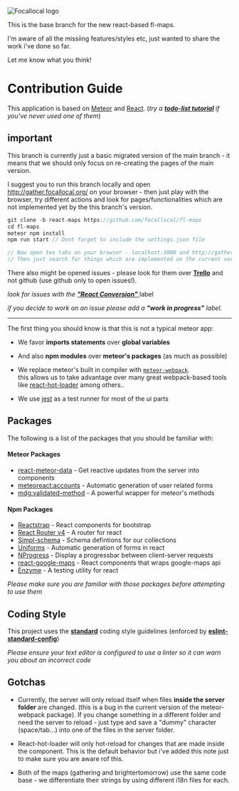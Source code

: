 ![Focallocal logo](http://news.focallocal.org/wp-content/uploads/2015/02/focallocal-very-low-res1-min.png)

This is the base branch for the new react-based fl-maps.

I'm aware of all the missiing features/styles etc, just wanted to share the work i've done so far.

Let me know what you think!

# Contribution Guide

This application is based on [Meteor](https://www.meteor.com/) and [React](https://reactjs.org/). (*try a [**todo-list tutorial**](https://www.meteor.com/tutorials/react/creating-an-app) if you've never used one of them*)

## **important**
This branch is currently just a basic migrated version of the main branch - it means that we should only focus on re-creating the pages of the main version.

I suggest you to run this branch locally and open http://gather.focallocal.org/ on your browser - then just play with the browser, try different actions and look for pages/functionalities which are not implemented yet by the this branch's version.

```javascript
git clone -b react-maps https://github.com/focallocal/fl-maps
cd fl-maps
meteor npm install
npm run start // Dont forget to include the settings.json file

// Now open two tabs on your browser - localhost:3000 and http://gather.focallocal.org/
// Then just search for things which are implemented on the current version but not (or not fully completed) on the react-version.
```


There also might be opened issues - please look for them over [**Trello**](https://trello.com/b/PFj7RlgM/focallocalorg) and not github (use github only to open issues!).

*look for issues with the [**"React Conversion"** ](https://github.com/focallocal/fl-maps/labels/React%20Conversion)* label

*if you decide to work on an issue please add a **"work in progress"** label.*

---

The first thing you should know is that this is not a typical meteor app:

- We favor **imports statements** over **global variables**

- And also **npm modules** over **meteor's packages** (as much as possible)

- We replace meteor's built in compiler with [`meteor-webpack`](https://github.com/ardatan/meteor-webpack).   
this allows us to take advantage over many great webpack-based tools like [react-hot-loader](https://github.com/gaearon/react-hot-loader) among others..

- We use [jest](https://facebook.github.io/jest/) as a test runner for most of the ui parts

## Packages

The following is a list of the packages that you should be familiar with:

#### Meteor Packages

* [react-meteor-data](https://github.com/meteor/react-packages/) - Get reactive updates from the server into components
* [meteoreact:accounts](https://github.com/royGil/accounts-react/) - Automatic generation of user related forms
* [mdg:validated-method](https://github.com/meteor/validated-method) - A powerful wrapper for meteor's methods

#### Npm Packages

* [Reactstrap](https://reactstrap.github.io/) - React components for bootstrap
* [React Router v4](https://github.com/ReactTraining/react-router) - A router for react
* [Simpl-schema](https://github.com/aldeed/simple-schema-js) - Schema defintions for our collections
* [Uniforms](https://github.com/vazco/uniforms) - Automatic generation of forms in react
* [NProgress](http://ricostacruz.com/nprogress/) - Display a progressbar between client-server requests
* [react-google-maps](https://github.com/tomchentw/react-google-maps) - React components that wraps google-maps api
* [Enzyme](https://github.com/airbnb/enzyme) - A testing utility for react

*Please make sure you are familiar with those packages before attempting to use them*

## Coding Style

This project uses the [**standard**](https://standardjs.com/) coding style guidelines (enforced by [**eslint-standard-config**](https://github.com/standard/eslint-config-standard))

*Please ensure your text editor is configured to use a linter so it can warn you about an incorrect code*

## **Gotchas**

* Currently, the server will only reload itself when files **inside the server folder** are changed. (this is a bug in the current version of the meteor-webpack package).
If you change something in a different folder and need the server to reload - just type and save a "dummy" character (space/tab...) into one of the files in the server folder.

* React-hot-loader will only hot-reload for changes that are made inside the <App /> component. This is the default behavior but i've added this note just to make sure you are aware rof this.

* Both of the maps (gathering and brightertomorrow) use the same code base - we differentiate their strings by using different i18n files for each.
